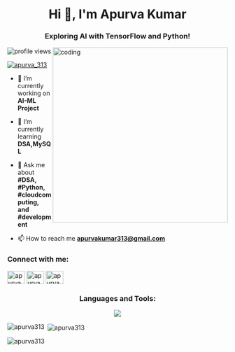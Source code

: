 <h1 align="center">Hi 👋, I'm Apurva Kumar</h1>
<h3 align="center">Exploring AI with TensorFlow and Python!</h3>
<img align="right" alt="coding" width="400" src="https://github.com/apurva313/apurva313/assets/102182985/29e36476-8397-4e2f-be2d-170c4586f5cf">

![profile views](https://komarev.com/ghpvc/?username=apurva313&style=flat-square)

<p align="left"> <a href="https://twitter.com/apurva_313" target="blank"><img src="https://img.shields.io/twitter/follow/apurva_313?logo=twitter&style=for-the-badge" alt="apurva_313" /></a> </p>

- 🔭 I’m currently working on **AI-ML Project**

- 🌱 I’m currently learning **DSA,MySQL**

- 💬 Ask me about **#DSA, #Python, #cloudcomputing, and #development**

- 📫 How to reach me **apurvakumar313@gmail.com**

<h3 align="left">Connect with me:</h3>
<p align="left">
<a href="https://twitter.com/apurva_313" target="blank"><img align="center" src="https://raw.githubusercontent.com/rahuldkjain/github-profile-readme-generator/master/src/images/icons/Social/twitter.svg" alt="apurva_313" height="30" width="40" /></a>
<a href="https://linkedin.com/in/apurva313" target="blank"><img align="center" src="https://raw.githubusercontent.com/rahuldkjain/github-profile-readme-generator/master/src/images/icons/Social/linked-in-alt.svg" alt="apurva313" height="30" width="40" /></a>
<a href="https://instagram.com/apurva313" target="blank"><img align="center" src="https://raw.githubusercontent.com/rahuldkjain/github-profile-readme-generator/master/src/images/icons/Social/instagram.svg" alt="apurva313" height="30" width="40" /></a>
</p>

<h3 align="center">Languages and Tools:</h3>

<p align="center">
  <a href="https://skillicons.dev">
    <img src="https://skillicons.dev/icons?i=java,mysql,cpp,c,react,css,js,html,figma,py,gcp,aws,github,matlab,tailwind,tensorflow,vscode,bootstrap,&perline=6" />
  </a>
</p>

<p><img align="left" src="https://github-readme-stats.vercel.app/api/top-langs?username=apurva313&show_icons=true&locale=en&layout=compact" alt="apurva313" /></p>

<p>&nbsp;<img align="center" src="https://github-readme-stats.vercel.app/api?username=apurva313&show_icons=true&locale=en" alt="apurva313" /></p>

<p><img align="center" src="https://github-readme-streak-stats.herokuapp.com/?user=apurva313&" alt="apurva313" /></p>

